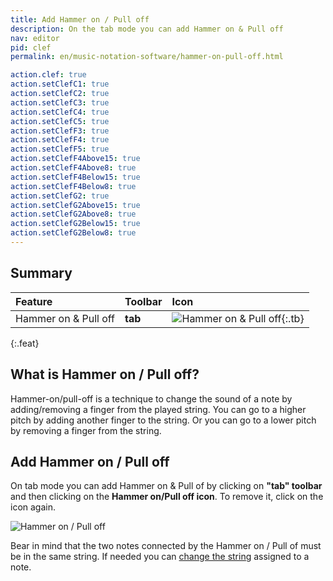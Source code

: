 ```yaml
---
title: Add Hammer on / Pull off
description: On the tab mode you can add Hammer on & Pull off 
nav: editor
pid: clef
permalink: en/music-notation-software/hammer-on-pull-off.html

action.clef: true
action.setClefC1: true
action.setClefC2: true
action.setClefC3: true
action.setClefC4: true
action.setClefC5: true
action.setClefF3: true
action.setClefF4: true
action.setClefF5: true
action.setClefF4Above15: true
action.setClefF4Above8: true
action.setClefF4Below15: true
action.setClefF4Below8: true
action.setClefG2: true
action.setClefG2Above15: true
action.setClefG2Above8: true
action.setClefG2Below15: true
action.setClefG2Below8: true
---
```


## Summary

| Feature | Toolbar | Icon |
|:--------|:--------|:-----|
| Hammer on & Pull off | **tab** | ![Hammer on & Pull off](https://prod.flat-cdn.com/img/icons/editorActions/hammerOnPullOff.svg){:.tb} |
{:.feat}


## What is Hammer on / Pull off?

Hammer-on/pull-off is a technique to change the sound of a note by adding/removing a finger from the played string.
You can go to a higher pitch by adding another finger to the string. Or you can go to a lower pitch by removing a finger from the string.

## Add Hammer on / Pull off

On tab mode you can add Hammer on & Pull of by clicking on **"tab" toolbar** and then clicking on the **Hammer on/Pull off icon**. To remove it, click on the icon again. 

![Hammer on / Pull off](/help/assets/img/editor/hammeron-pulloff.png)

Bear in mind that the two notes connected by the Hammer on / Pull of must be in the same string. If needed you can [change the string](/help/en/music-notation-software/change-string.html) assigned to a note. 

